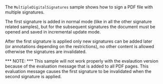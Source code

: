 The `MultipleDigitalSignatures` sample shows how to sign a PDF file with multiple signatures.

The first signature is added in normal mode (like in all the other signature related samples), but for the subsequent signatures the document must be opened and saved in incremental update mode. 

After the first signature is applied only new signatures can be added later (or annotations depending on the restrictions), no other content is allowed otherwise the signatures are invalidated.

*** NOTE: *** This sample will not work properly with the evalaution version because of the evaluation message that is added to all PDF pages. This evaluation message causes the first signature to be invalidated when the second signature is applied.